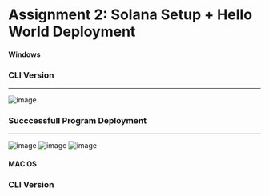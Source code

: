 # Assignment 2: Solana Setup + Hello World Deployment
#### Windows
### CLI Version
___

![image](https://github.com/user-attachments/assets/819d5145-dd6f-4727-ad05-5198b8078ac3)
### Succcessfull Program Deployment
___

![image](https://github.com/user-attachments/assets/4e6acd0c-b713-4aba-99ef-d136e93e5f02)
![image](https://github.com/user-attachments/assets/58e259c6-6727-4795-a70f-77743529b87d)
![image](https://github.com/user-attachments/assets/c9fdc7b1-c439-4f6c-9fe2-07dec5b11f02)

#### MAC OS
### CLI Version
